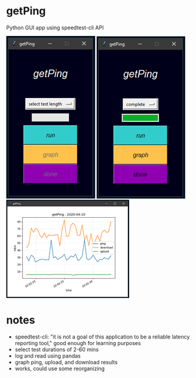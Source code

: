 # getPing
Python GUI app using speedtest-cli API

![complete](https://github.com/geoff-siuciak/getPing/blob/master/images/home.PNG?raw=true)
![home](https://github.com/geoff-siuciak/getPing/blob/master/images/complete.PNG?raw=true)
![graph_resized](https://github.com/geoff-siuciak/getPing/blob/master/images/graph_resized.png?raw=true)

# notes
- speedtest-cli: "it is not a goal of this application to be a reliable latency reporting tool," good enough for learning purposes
- select test durations of 2-60 mins
- log and read using pandas
- graph ping, upload, and download results
- works, could use some reorganizing

